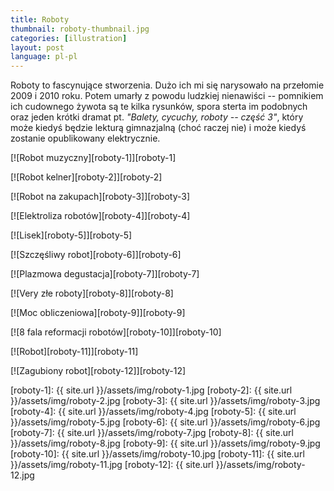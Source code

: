 ```yaml
---
title: Roboty
thumbnail: roboty-thumbnail.jpg
categories: [illustration]
layout: post
language: pl-pl
---
```


Roboty to fascynujące stworzenia. Dużo ich mi się narysowało na przełomie 2009 i 2010 roku. Potem umarły z powodu ludzkiej nienawiści -- pomnikiem ich cudownego żywota są te kilka rysunków, spora sterta im podobnych oraz jeden krótki dramat pt. _"Balety, cycuchy, roboty -- część 3"_, który może kiedyś będzie lekturą gimnazjalną (choć raczej nie) i może kiedyś zostanie opublikowany elektrycznie.

[![Robot muzyczny][roboty-1]][roboty-1]

[![Robot kelner][roboty-2]][roboty-2]

[![Robot na zakupach][roboty-3]][roboty-3]

[![Elektroliza robotów][roboty-4]][roboty-4]

[![Lisek][roboty-5]][roboty-5]

[![Szczęśliwy robot][roboty-6]][roboty-6]

[![Plazmowa degustacja][roboty-7]][roboty-7]

[![Very złe roboty][roboty-8]][roboty-8]

[![Moc obliczeniowa][roboty-9]][roboty-9]

[![8 fala reformacji robotów][roboty-10]][roboty-10]

[![Robot][roboty-11]][roboty-11]

[![Zagubiony robot][roboty-12]][roboty-12]

[roboty-1]: {{ site.url }}/assets/img/roboty-1.jpg
[roboty-2]: {{ site.url }}/assets/img/roboty-2.jpg
[roboty-3]: {{ site.url }}/assets/img/roboty-3.jpg
[roboty-4]: {{ site.url }}/assets/img/roboty-4.jpg
[roboty-5]: {{ site.url }}/assets/img/roboty-5.jpg
[roboty-6]: {{ site.url }}/assets/img/roboty-6.jpg
[roboty-7]: {{ site.url }}/assets/img/roboty-7.jpg
[roboty-8]: {{ site.url }}/assets/img/roboty-8.jpg
[roboty-9]: {{ site.url }}/assets/img/roboty-9.jpg
[roboty-10]: {{ site.url }}/assets/img/roboty-10.jpg
[roboty-11]: {{ site.url }}/assets/img/roboty-11.jpg
[roboty-12]: {{ site.url }}/assets/img/roboty-12.jpg